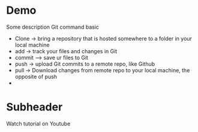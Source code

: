 # Demo

Some description
Git command basic

- Clone -> bring a repository that is hosted somewhere to a folder in your local machine
- add -> track your files and changes in Git
- commit --> save ur files to Git
- push -> upload Git commits to a remote repo, like Github
- pull -> Download changes from remote repo to your local machine, the opposite of push
-

# Subheader

Watch tutorial on Youtube
